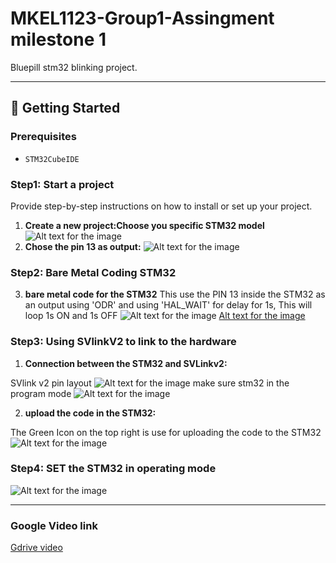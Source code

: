 # MKEL1123-Group1-Assingment milestone 1


Bluepill stm32 blinking project.

---

## 🚀 Getting Started

### Prerequisites

* `STM32CubeIDE`

### Step1: Start a project

Provide step-by-step instructions on how to install or set up your project.

1.  **Create a new project:Choose you specific STM32 model**
   ![Alt text for the image](https://github.com/hakimizamzuri01/MKEL1123-Group-Assingment/blob/main/c1.png?raw=true)
2.  **Chose the pin 13 as output:**
   ![Alt text for the image](https://github.com/hakimizamzuri01/MKEL1123-Group-Assingment/blob/main/c2.png?raw=true)
### Step2: Bare Metal Coding STM32

3.  **bare metal code for the STM32**
   This use the PIN 13 inside the STM32 as an output using 'ODR' and using 'HAL_WAIT' for delay for 1s, This will loop 1s ON and 1s OFF
   ![Alt text for the image](https://github.com/hakimizamzuri01/MKEL1123-Group-Assingment/blob/main/c3.png?raw=true)
[Alt text for the image](https://github.com/hakimizamzuri01/MKEL1123-Group-Assingment/blob/main/c3.png?raw=true)
### Step3: Using SVlinkV2 to link to the hardware

1.  **Connection between the STM32 and SVLinkv2:**

  SVlink v2 pin layout
![Alt text for the image](https://github.com/hakimizamzuri01/MKEL1123-Group-Assingment/blob/main/q1.jpg?raw=true)
 make sure stm32 in the program mode
![Alt text for the image](https://github.com/hakimizamzuri01/MKEL1123-Group-Assingment/blob/main/q2.jpg?raw=true)  
   
2.  **upload the code in the STM32:**

The Green Icon on the top right is use for uploading the code to the STM32
![Alt text for the image](https://github.com/hakimizamzuri01/MKEL1123-Group-Assingment/blob/main/q4.png?raw=true)


### Step4: SET the STM32 in operating mode
![Alt text for the image](https://github.com/hakimizamzuri01/MKEL1123-Group-Assingment/blob/main/q3.jpg?raw=true)

---

### Google Video link
[Gdrive video](https://drive.google.com/file/d/1-Td6JxVvGqeYaTiAVWJ-KXsWRnB_5VQO/view?usp=drivesdk)


